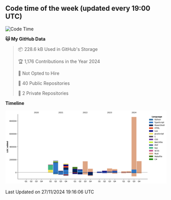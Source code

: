 ## Code time of the week (updated every 19:00 UTC)

<!--START_SECTION:waka-->
![Code Time](http://img.shields.io/badge/Code%20Time-3%2C997%20hrs%2015%20mins-blue)

**🐱 My GitHub Data** 

> 📦 228.6 kB Used in GitHub's Storage 
 > 
> 🏆 1,176 Contributions in the Year 2024
 > 
> 🚫 Not Opted to Hire
 > 
> 📜 40 Public Repositories 
 > 
> 🔑 2 Private Repositories 
 > 
**Timeline**

![Lines of Code chart](https://raw.githubusercontent.com/SARDONYX-sard/SARDONYX-sard/main/assets/bar_graph.png)


 Last Updated on 27/11/2024 19:16:06 UTC
<!--END_SECTION:waka-->